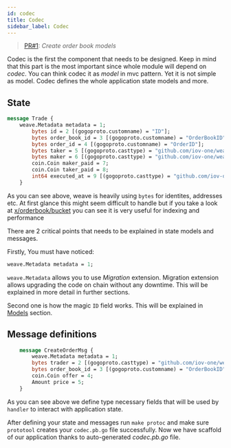```yaml
---
id: codec
title: Codec
sidebar_label: Codec
---
```


> [PR#1](https://github.com/iov-one/tutorial/pull/1): _Create order book models_

Codec is the first the component that needs to be designed. Keep in mind that this part is the most important since whole module will depend on _codec_. You can think codec it as _model_ in mvc pattern. Yet it is not simple as model. Codec defines the whole application state models and more.

## State

```protobuf
message Trade {
    weave.Metadata metadata = 1;
        bytes id = 2 [(gogoproto.customname) = "ID"];
        bytes order_book_id = 3 [(gogoproto.customname) = "OrderBookID"];
        bytes order_id = 4 [(gogoproto.customname) = "OrderID"];
        bytes taker = 5 [(gogoproto.casttype) = "github.com/iov-one/weave.Address"];
        bytes maker = 6 [(gogoproto.casttype) = "github.com/iov-one/weave.Address"];
        coin.Coin maker_paid = 7;
        coin.Coin taker_paid = 8;
        int64 executed_at = 9 [(gogoproto.casttype) = "github.com/iov-one/weave.UnixTime"];
    }
```

As you can see above, weave is heavily using `bytes` for identites, addresses etc. At first glance this might seem difficult to handle but if you take a look at [x/orderbook/bucket](https://github.com/iov-one/tutorial/blob/master/x/orderbook/bucket.go#L125) you can see it is very useful for indexing and performance

There are 2 critical points that needs to be explained in state models and messages.

Firstly, You must have noticed:

```protobuf
weave.Metadata metadata = 1;
```

`weave.Metadata` allows you to use *Migration* extension. Migration extension allows upgrading the code on chain without any downtime. This will be explained in more detail in further sections.

Second one is how the magic `ID` field works. This will be explained in [Models](weave/tutorial/04-models.md) section.

## Message definitions

```protobuf
    message CreateOrderMsg {
        weave.Metadata metadata = 1;
        bytes trader = 2 [(gogoproto.casttype) = "github.com/iov-one/weave.Address"];
        bytes order_book_id = 3 [(gogoproto.customname) = "OrderBookID"];
        coin.Coin offer = 4;
        Amount price = 5;
    }
```

As you can see above we define type necessary fields that will be used by `handler` to interact with application state.

After defining your state and messages run `make protoc` and make sure `prototool` creates your `codec.pb.go` file successfully.
Now we have scaffold of our application thanks to auto-generated *codec.pb.go* file.
